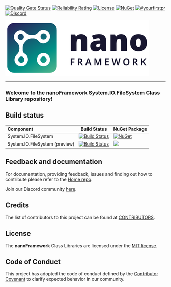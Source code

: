 [![Quality Gate Status](https://sonarcloud.io/api/project_badges/measure?project=nanoframework_lib-System.IO.FileSystem&metric=alert_status)](https://sonarcloud.io/dashboard?id=nanoframework_lib-System.IO.FileSystem) [![Reliability Rating](https://sonarcloud.io/api/project_badges/measure?project=nanoframework_lib-System.IO.FileSystem&metric=reliability_rating)](https://sonarcloud.io/dashboard?id=nanoframework_lib-System.IO.FileSystem) [![License](https://img.shields.io/badge/License-MIT-blue.svg)](LICENSE) [![NuGet](https://img.shields.io/nuget/dt/System.IO.FileSystem.svg?label=NuGet&style=flat&logo=nuget)](https://www.nuget.org/packages/System.IO.FileSystem/) [![#yourfirstpr](https://img.shields.io/badge/first--timers--only-friendly-blue.svg)](https://github.com/nanoframework/Home/blob/master/CONTRIBUTING.md) [![Discord](https://img.shields.io/discord/478725473862549535.svg?logo=discord&logoColor=white&label=Discord&color=7289DA)](https://discord.gg/gCyBu8T)

![nanoFramework logo](https://github.com/nanoframework/Home/blob/master/resources/logo/nanoFramework-repo-logo.png)

-----

### Welcome to the **nanoFramework** System.IO.FileSystem Class Library repository!

## Build status

| Component | Build Status | NuGet Package |
|:-|---|---|
| System.IO.FileSystem | [![Build Status](https://dev.azure.com/nanoframework/System.IO.FileSystem/_apis/build/status/nanoframework.lib-System.IO.FileSystem?branchName=develop)](https://dev.azure.com/nanoframework/System.IO.FileSystem/_build/latest?definitionId=6?branchName=master) | [![NuGet](https://img.shields.io/nuget/v/System.IO.FileSystem.svg?label=NuGet&style=flat&logo=nuget)](https://www.nuget.org/packages/System.IO.FileSystem/)  |
| System.IO.FileSystem (preview) | [![Build Status](https://dev.azure.com/nanoframework/System.IO.FileSystem/_apis/build/status/nanoframework.lib-System.IO.FileSystem?branchName=develop)](https://dev.azure.com/nanoframework/System.IO.FileSystem/_build/latest?definitionId=6?branchName=develop) | [![](https://badgen.net/badge/NuGet/preview/D7B023?icon=https://simpleicons.now.sh/azuredevops/fff)](https://dev.azure.com/nanoframework/feed/_packaging?_a=package&feed=sandbox&package=System.IO.FileSystem&protocolType=NuGet&view=overview) |

## Feedback and documentation

For documentation, providing feedback, issues and finding out how to contribute please refer to the [Home repo](https://github.com/nanoframework/Home).

Join our Discord community [here](https://discord.gg/gCyBu8T).

## Credits

The list of contributors to this project can be found at [CONTRIBUTORS](https://github.com/nanoframework/Home/blob/master/CONTRIBUTORS.md).

## License

The **nanoFramework** Class Libraries are licensed under the [MIT license](LICENSE.md).

## Code of Conduct

This project has adopted the code of conduct defined by the [Contributor Covenant](http://contributor-covenant.org/)
to clarify expected behavior in our community.
